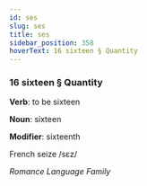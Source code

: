 ```yaml
---
id: ses
slug: ses
title: ses
sidebar_position: 358
hoverText: 16 sixteen § Quantity
---
```


### 16 sixteen § Quantity

**Verb**: to be sixteen

**Noun**: sixteen

**Modifier**: sixteenth

French seize /sɛz/

*Romance Language Family*